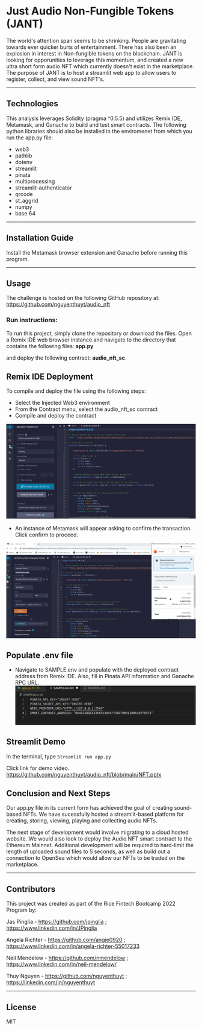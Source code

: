 # Just Audio Non-Fungible Tokens (JANT)

The world's attention span seems to be shrinking. People are gravitating towards ever quicker burts of entertainment. There has also been an explosion in interest in Non-fungible tokens on the blockchain. JANT is looking for opporunities to leverage this momentum, and created a new ultra short form audio NFT which currently doesn't exist in the marketplace. The purpose of JANT is to host a streamlit web app to allow users to register, collect, and view sound NFT's. 
    
---

## Technologies

This analysis leverages Solidity (pragma ^0.5.5) and utilizes Remix IDE, Metamask, and Ganache to build and test smart contracts.
The following python libraries should also be installed in the enviromenet from which you run the app.py file:
- web3
- pathlib
- dotenv
- streamlit
- pinata
- multiprocessing
- streamlit-authenticator
- qrcode
- st_aggrid
- numpy
- base 64




---

## Installation Guide

Install the Metamask browser extension and Ganache before running this program.

---

## Usage
The challenge is hosted on the following GitHub repository at: https://github.com/nguyenthuyt/audio_nft   

### **Run instructions:**
To run this project, simply clone the repository or download the files. Open a Remix IDE web browser instance and navigate to the directory that contains the following files:
**app.py**


and deploy the following contract:
**audio_nft_sc**

## Remix IDE Deployment
To compile and deploy the file using the following steps:

- Select the Injected Web3 environment
- From the Contract menu, select the audio_nft_sc contract
- Compile and deploy the contract

![Remix Compile](Images/compile.jpg)

- An instance of Metamask will appear asking to confirm the transaction. Click confirm to proceed.

![Remix Deploy](Images/deploy.jpg)

## Populate .env file

- Navigate to SAMPLE.env and populate with the deployed contract address from Remix IDE. Also, fill in Pinata API information and Ganache RPC URL.
![SAMPLE env](Images/env.jpg)




## Streamlit Demo

In the terminal, type ```Streamlit run app.py```

Click link for demo video.
https://github.com/nguyenthuyt/audio_nft/blob/main/NFT.pptx



## Conclusion and Next Steps

Our app.py file in its current form has achieved the goal of creating sound-based NFTs. We have sucessfully hosted a streamlit-based platform for creating, storing, viewing, playing and collecting audio NFTs.

The next stage of development would involve migrating to a cloud hosted website. We would also look to deploy the Audio NFT smart contract to the Ethereum Mainnet. Additional development will be required to hard-limit the length of uploaded sound files to 5 seconds, as well as build out a connection to OpenSea which would allow our NFTs to be traded on the marketplace.

---

## Contributors

This project was created as part of the Rice Fintech Bootcamp 2022 Program by:

Jas Pinglia - https://github.com/jpinglia ; https://www.linkedin.com/in/JPinglia

Angela Richter - https://github.com/angie0920 ; https://www.linkedin.com/in/angela-richter-55017233

Neil Mendelow - https://github.com/nmendelow ; https://www.linkedin.com/in/neil-mendelow/ 

Thuy Nguyen - https://github.com/nguyenthuyt ; https://linkedin.com/in/nguyenthuyt


---

## License

MIT




